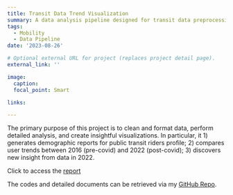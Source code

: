 ```yaml
---
title: Transit Data Trend Visualization
summary: A data analysis pipeline designed for transit data preprocessing, analysis, and visualization.
tags:
  - Mobility
  - Data Pipeline
date: '2023-08-26'

# Optional external URL for project (replaces project detail page).
external_link: ''

image:
  caption:
  focal_point: Smart

links: 

---
```

The primary purpose of this project is to clean and format data, perform detailed analysis, and create insightful visualizations. In particular, it 1) generates demographic reports for public transit riders profile; 2) compares user trends between 2016 (pre-covid) and 2022 (post-covid); 3) discovers new insight from data in 2022.

Click to access the [report](https://yaxuanseanzhang.github.io/TBI-Presentation.html)

The codes and detailed documents can be retrieved via my [GitHub Repo](https://github.com/YaxuanSeanZhang/Transit-Data-Preliminary).
